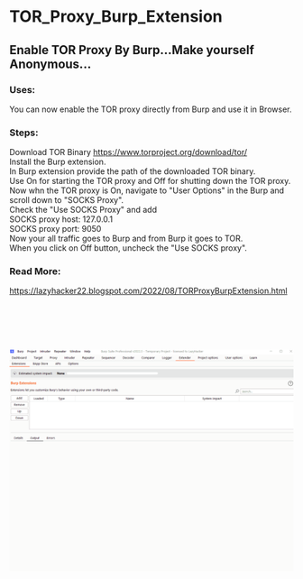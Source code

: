 # TOR_Proxy_Burp_Extension
## Enable TOR Proxy By Burp...Make yourself Anonymous...

### Uses:
You can now enable the TOR proxy directly from Burp and use it in Browser.

### Steps: 
Download TOR Binary https://www.torproject.org/download/tor/ </br>
Install the Burp extension.</br>
In Burp extension provide the path of the downloaded TOR binary.</br>
Use On for starting the TOR proxy and Off for shutting down the TOR proxy.</br>
Now whn the TOR proxy is On, navigate to "User Options" in the Burp and scroll down to "SOCKS Proxy".</br>
Check the "Use SOCKS Proxy" and add</br>
SOCKS proxy host: 127.0.0.1</br>
SOCKS proxy port: 9050</br>
Now your all traffic goes to Burp and from Burp it goes to TOR.</br>
When you click on Off button, uncheck the "Use SOCKS proxy".</br>

### Read More:
https://lazyhacker22.blogspot.com/2022/08/TORProxyBurpExtension.html
</br>

</br>
</br>
</br>
</br>

![Alt Text](https://raw.githubusercontent.com/crazywifi/TOR_Proxy_Burp_Extension/main/TOR_Proxy_Burp_Extesnion.gif)

